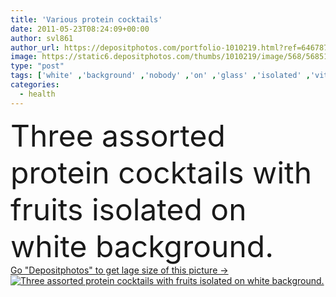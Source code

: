 ```yaml
---
title: 'Various protein cocktails'
date: 2011-05-23T08:24:09+00:00
author: svl861
author_url: https://depositphotos.com/portfolio-1010219.html?ref=64678756
image: https://static6.depositphotos.com/thumbs/1010219/image/568/5685102/api_thumb_450.jpg?forcejpeg=true
type: "post"
tags: ['white' ,'background' ,'nobody' ,'on' ,'glass' ,'isolated' ,'vitality' ,'fresh' ,'morning' ,'energy' ,'health' ,'healthy' ,'food' ,'protein' ,'diet' ,'fruit' ,'breakfast' ,'dessert' ,'wellbeing' ,'drink' ,'square' ,'nutrition' ,'three' ,'berry' ,'tall' ,'vitamin' ,'beverage' ,'refreshment' ,'fingers' ,'with' ,'milk' ,'variation' ,'dairy' ,'mix' ,'blend' ,'citrus' ,'smoothie' ,'cocktail' ,'nutrient' ,'drinks' ,'nutrients' ,'chocolate' ,'assorted' ,'drinking' ,'shake' ,'strawberry' ,'various' ,'fruits' ,'antioxidant' ,'highball' ]
categories: 
  - health
---
```

<div aling="center">
            <font size="60"> Three assorted protein cocktails with fruits isolated on white background.</font>   
</div>
<div>
    <a href='https://static6.depositphotos.com/thumbs/1010219/image/568/5685102/api_thumb_450.jpg?forcejpeg=true?ref=64678756' target=_blank > Go "Depositphotos" to get lage size of this picture ->
        <img href='https://static6.depositphotos.com/thumbs/1010219/image/568/5685102/api_thumb_450.jpg?forcejpeg=true?ref=64678756' src='https://static6.depositphotos.com/1010219/568/i/950/depositphotos_5685102-stock-photo-various-protein-cocktails.jpg?forcejpeg=true' alt='Three assorted protein cocktails with fruits isolated on white background.' >
    </a>
</div>
